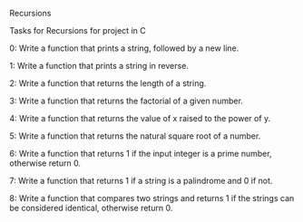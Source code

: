 Recursions


Tasks for Recursions for project in C


0: Write a function that prints a string, followed by a new line.

1: Write a function that prints a string in reverse.

2: Write a function that returns the length of a string.

3: Write a function that returns the factorial of a given number.

4: Write a function that returns the value of x raised to the power of y.

5: Write a function that returns the natural square root of a number.

6: Write a function that returns 1 if the input integer is a prime number, otherwise return 0.

7: Write a function that returns 1 if a string is a palindrome and 0 if not.

8: Write a function that compares two strings and returns 1 if the strings can be considered identical, otherwise return 0.
